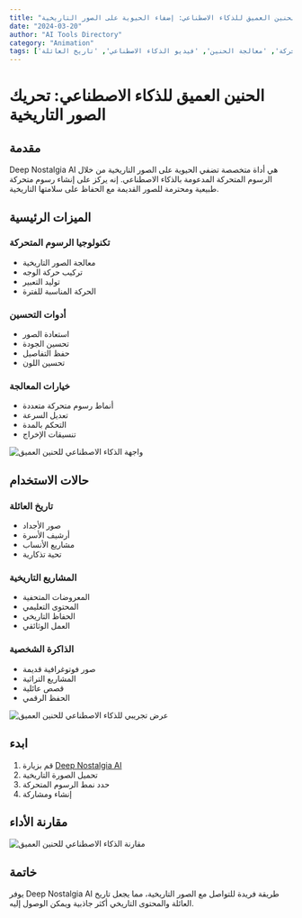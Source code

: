 ```yaml
---
title: "الحنين العميق للذكاء الاصطناعي: إضفاء الحيوية على الصور التاريخية"
date: "2024-03-20"
author: "AI Tools Directory"
category: "Animation"
tags: ['صور متحركة', 'معالجة الحنين', 'فيديو الذكاء الاصطناعي', 'تاريخ العائلة']
---
```

# الحنين العميق للذكاء الاصطناعي: تحريك الصور التاريخية

## مقدمة

Deep Nostalgia AI هي أداة متخصصة تضفي الحيوية على الصور التاريخية من خلال الرسوم المتحركة المدعومة بالذكاء الاصطناعي. إنه يركز على إنشاء رسوم متحركة طبيعية ومحترمة للصور القديمة مع الحفاظ على سلامتها التاريخية.

## الميزات الرئيسية

### تكنولوجيا الرسوم المتحركة
- معالجة الصور التاريخية
- تركيب حركة الوجه
- توليد التعبير
- الحركة المناسبة للفترة

### أدوات التحسين
- استعادة الصور
- تحسين الجودة
- حفظ التفاصيل
- تحسين اللون

### خيارات المعالجة
- أنماط رسوم متحركة متعددة
- تعديل السرعة
- التحكم بالمدة
- تنسيقات الإخراج

![واجهة الذكاء الاصطناعي للحنين العميق](/imgs/deep-nostalgia-ai/interface.jpg)

## حالات الاستخدام

### تاريخ العائلة
- صور الأجداد
- أرشيف الأسرة
- مشاريع الأنساب
- تحية تذكارية

### المشاريع التاريخية
- المعروضات المتحفية
- المحتوى التعليمي
- الحفاظ التاريخي
- العمل الوثائقي

### الذاكرة الشخصية
- صور فوتوغرافية قديمة
- المشاريع التراثية
- قصص عائلية
- الحفظ الرقمي

![عرض تجريبي للذكاء الاصطناعي للحنين العميق](/imgs/deep-nostalgia-ai/demo.jpg)

## ابدء

1. قم بزيارة [Deep Nostalgia AI](https://deep-nostalgia-ai.com)
2. تحميل الصورة التاريخية
3. حدد نمط الرسوم المتحركة
4. إنشاء ومشاركة

## مقارنة الأداء

![مقارنة الذكاء الاصطناعي للحنين العميق](/imgs/deep-nostalgia-ai/comparison.jpg)

## خاتمة

يوفر Deep Nostalgia AI طريقة فريدة للتواصل مع الصور التاريخية، مما يجعل تاريخ العائلة والمحتوى التاريخي أكثر جاذبية ويمكن الوصول إليه.